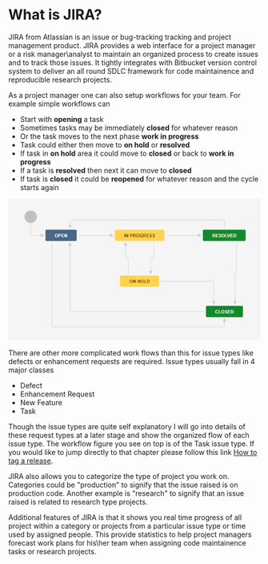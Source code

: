 # What is JIRA?

JIRA from Atlassian is an issue or bug-tracking tracking and project management product. JIRA provides a web interface for a project manager or a risk manager\analyst to maintain an organized process to create issues  and to track those issues. It tightly integrates with Bitbucket version control system to deliver an all round SDLC framework for code maintainence and reproducible research projects.

As a project manager one can also setup workflows for your team. For example simple workflows can 

* Start with **opening** a task
* Sometimes tasks may be immediately **closed** for whatever reason
* Or the task moves to the next phase **work in progress**
* Task could either then move to **on hold** or **resolved**
* If task in **on hold** area it could move to **closed** or back to **work in progress**
* If a task is **resolved** then next it can move to **closed**
* If task is **closed** it could be **reopened** for whatever reason and the cycle starts again

![A simple workflow concept](.gitbook/assets/image%20%287%29.png)

There are other more complicated work flows than this for issue types like  defects or enhancement requests are required. Issue types usually fall in 4 major classes

* Defect
* Enhancement Request
* New Feature
* Task

Though the issue types are quite self explanatory I will go into details of these request types at a later stage and show the organized flow of each issue type. The workflow figure you see on top is of the Task issue type. If you would like to jump directly to that chapter please follow this link [How to tag a release](https://nevilleandrade.gitbook.io/thoughts/~/edit/drafts/-LZtFpSFwkk1_VGocB_W/how-to-tag-a-release).

JIRA also allows you to categorize the type of project you work on. Categories could be "production" to signify that the issue raised is on production code. Another example is "research" to signify that an issue raised is related to research type projects.

Additional features of JIRA is that it shows you real time progress of all project within a category or projects from a particular issue type or time used by assigned people. This provide statistics to help project managers forecast work plans for his\her team when assigning code maintainence tasks or research projects.  

